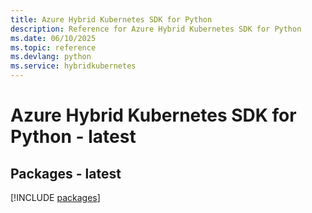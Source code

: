```yaml
---
title: Azure Hybrid Kubernetes SDK for Python
description: Reference for Azure Hybrid Kubernetes SDK for Python
ms.date: 06/10/2025
ms.topic: reference
ms.devlang: python
ms.service: hybridkubernetes
---
```

# Azure Hybrid Kubernetes SDK for Python - latest
## Packages - latest
[!INCLUDE [packages](hybrid-kubernetes-index.md)]